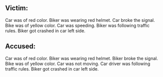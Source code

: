 ## Victim:
 Car was of red color. Biker was wearing red helmet. Car broke the signal. Bike was of yellow color. Car was speeding. Biker was following traffic rules. Biker got crashed in car left side. 
## Accused:
 Car was of red color. Biker was wearing red helmet. Biker broke the signal. Bike was of yellow color. Car was not moving. Car driver was following traffic rules. Biker got crashed in car left side. 
